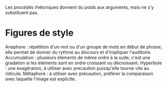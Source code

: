 Les procédés rhétoriques donnent du poids aux arguments, mais ne s'y substituent pas.
# Figures de style
Anaphore : répétition d'un mot ou d'un groupe de mots en début de phrase; elle permet de donner du rythme au discours et d'impliquer l'auditoire.
Accumulation : plusieurs éléments de même ordre à la suite; c'est une gradation si les éléments sont en ordre croissant ou décroissant.
Hyperbole : une exagération, à utiliser avec precaution puisqu'elle tourne vite au ridicule.
Métaphore : à utiliser avec précaution, préférer la comparaison avec laquelle l'image est explicite.
